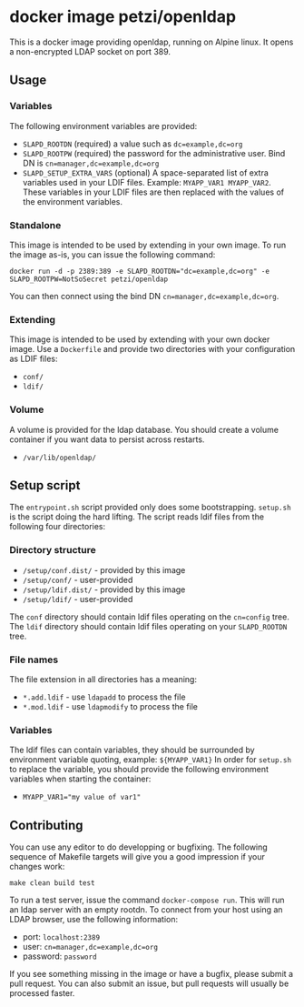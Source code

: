 docker image petzi/openldap
===========================

This is a docker image providing openldap, running on Alpine linux.
It opens a non-encrypted LDAP socket on port 389.

Usage
-----

### Variables
The following environment variables are provided:

* `SLAPD_ROOTDN` (required) a value such as `dc=example,dc=org`
* `SLAPD_ROOTPW` (required) the password for the administrative user. Bind DN is `cn=manager,dc=example,dc=org`
* `SLAPD_SETUP_EXTRA_VARS` (optional) A space-separated list of extra variables used in your LDIF files. Example: `MYAPP_VAR1 MYAPP_VAR2`. These variables in your LDIF files are then replaced with the values of the environment variables.

### Standalone
This image is intended to be used by extending in your own image. To run the image as-is, you can issue the following command:
```
docker run -d -p 2389:389 -e SLAPD_ROOTDN="dc=example,dc=org" -e SLAPD_ROOTPW=NotSoSecret petzi/openldap
```
You can then connect using the bind DN `cn=manager,dc=example,dc=org`.

### Extending
This image is intended to be used by extending with your own docker image. Use a `Dockerfile` and provide two directories with your configuration as LDIF files:

* `conf/`
* `ldif/`

### Volume
A volume is provided for the ldap database. You should create a volume container if you want data to persist across restarts.

* `/var/lib/openldap/`

Setup script
------------

The `entrypoint.sh` script provided only does some bootstrapping. `setup.sh` is the script doing the hard lifting. The script reads ldif files from the following four directories:

### Directory structure
* `/setup/conf.dist/` - provided by this image
* `/setup/conf/` - user-provided
* `/setup/ldif.dist/` - provided by this image
* `/setup/ldif/` - user-provided

The `conf` directory should contain ldif files operating on the `cn=config` tree.
The `ldif` directory should contain ldif files operating on your `SLAPD_ROOTDN` tree.

### File names
The file extension in all directories has a meaning:

* `*.add.ldif` - use `ldapadd` to process the file
* `*.mod.ldif` - use `ldapmodify` to process the file

### Variables
The ldif files can contain variables, they should be surrounded by environment variable quoting, example: `${MYAPP_VAR1}`
In order for `setup.sh` to replace the variable, you should provide the following environment variables when starting the container:

* `MYAPP_VAR1="my value of var1"`

Contributing
------------

You can use any editor to do developping or bugfixing. The following sequence of Makefile targets will give you a good impression if your changes work:

```
make clean build test
```

To run a test server, issue the command `docker-compose run`. This will run an ldap server with an empty rootdn. To connect from your host using an LDAP browser, use the following information:

* port: `localhost:2389`
* user: `cn=manager,dc=example,dc=org`
* password: `password`

If you see something missing in the image or have a bugfix, please submit a pull request. You can also submit an issue, but pull requests will usually be processed faster.
